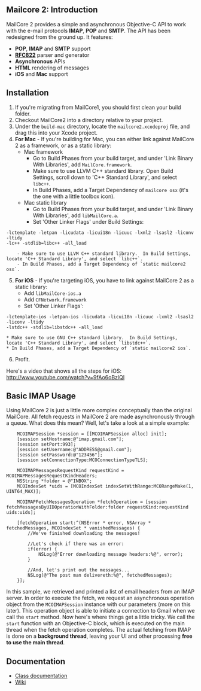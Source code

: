 ## Mailcore 2: Introduction ##

MailCore 2 provides a simple and asynchronous Objective-C API to work with the e-mail protocols **IMAP**, **POP** and **SMTP**. The API has been redesigned from the ground up.  It features:

- **POP**, **IMAP** and **SMTP** support
- **[RFC822](http://www.ietf.org/rfc/rfc0822.txt)** parser and generator
- **Asynchronous** APIs
- **HTML** rendering of messages
- **iOS** and **Mac** support

## Installation ##

1. If you're migrating from MailCore1, you should first clean your build folder.
2. Checkout MailCore2 into a directory relative to your project.
3. Under the `build-mac` directory, locate the `mailcore2.xcodeproj` file, and drag this into your Xcode project.
4. **For Mac** - If you're building for Mac, you can either link against MailCore 2 as a framework, or as a static library:
    * Mac framework
        - Go to Build Phases from your build target, and under 'Link Binary With Libraries', add `MailCore.framework`.
        - Make sure to use LLVM C++ standard library.  Open Build Settings, scroll down to 'C++ Standard Library', and select `libc++`.
        - In Build Phases, add a Target Dependency of `mailcore osx` (it's the one with a little toolbox icon).
    * Mac static library
        - Go to Build Phases from your build target, and under 'Link Binary With Libraries', add `libMailCore.a`.
        - Set 'Other Linker Flags' under Build Settings:
```
-lctemplate -letpan -licudata -licui18n -licuuc -lxml2 -lsasl2 -liconv -ltidy
-lc++ -stdlib=libc++ -all_load
```
        - Make sure to use LLVM C++ standard library.  In Build Settings, locate 'C++ Standard Library', and select `libc++`.
        - In Build Phases, add a Target Dependency of `static mailcore2 osx`.
5. **For iOS** - If you're targeting iOS, you have to link against MailCore 2 as a static library:
    * Add `libMailCore-ios.a`
    * Add `CFNetwork.framework`
    * Set 'Other Linker Flags':
```
-lctemplate-ios -letpan-ios -licudata -licui18n -licuuc -lxml2 -lsasl2 -liconv -ltidy
-lstdc++ -stdlib=libstdc++ -all_load
```
    * Make sure to use GNU C++ standard library.  In Build Settings, locate 'C++ Standard Library', and select `libstdc++`.
    * In Build Phases, add a Target Dependency of `static mailcore2 ios`.
6. Profit.

Here's a video that shows all the steps for iOS:
http://www.youtube.com/watch?v=9fAo6oBzlQI

## Basic IMAP Usage ##

Using MailCore 2 is just a little more complex conceptually than the original MailCore.  All fetch requests in MailCore 2 are made asynchronously through a queue.  What does this mean?  Well, let's  take a look at a simple example:

```objc
    MCOIMAPSession *session = [[MCOIMAPSession alloc] init];
    [session setHostname:@"imap.gmail.com"];
    [session setPort:993];
    [session setUsername:@"ADDRESS@gmail.com"];
    [session setPassword:@"123456"];
    [session setConnectionType:MCOConnectionTypeTLS];

    MCOIMAPMessagesRequestKind requestKind = MCOIMAPMessagesRequestKindHeaders;
    NSString *folder = @"INBOX";
    MCOIndexSet *uids = [MCOIndexSet indexSetWithRange:MCORangeMake(1, UINT64_MAX)];

    MCOIMAPFetchMessagesOperation *fetchOperation = [session fetchMessagesByUIDOperationWithFolder:folder requestKind:requestKind uids:uids];

    [fetchOperation start:^(NSError * error, NSArray * fetchedMessages, MCOIndexSet * vanishedMessages) {
        //We've finished downloading the messages!

        //Let's check if there was an error:
        if(error) {
            NSLog(@"Error downloading message headers:%@", error);
        }

        //And, let's print out the messages...
        NSLog(@"The post man delivereth:%@", fetchedMessages);
    }];
```

In this sample, we retrieved and printed a list of email headers from an IMAP server.  In order to execute the fetch, we request an asynchronous operation object from the `MCOIMAPSession` instance with our parameters (more on this later).  This operation object is able to initiate a connection to Gmail when we call the `start` method.  Now here's where things get a little tricky.  We call the `start` function with an Objective-C block, which is executed on the main thread when the fetch operation completes.  The actual fetching from IMAP is done on a **background thread**, leaving your UI and other processing **free to use the main thread**.

## Documentation ##

* [Class documentation](http://libmailcore.com/mailcore2/api/index.html)
* [Wiki](https://github.com/MailCore/mailcore2/wiki)
